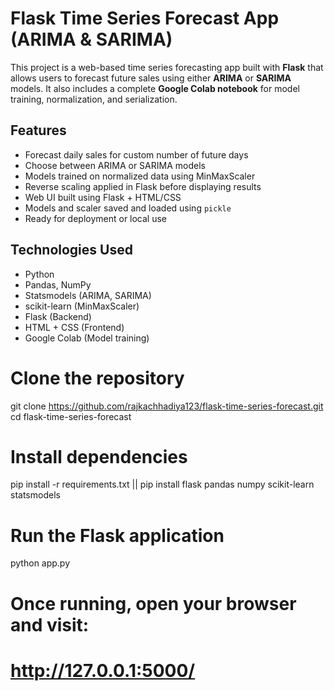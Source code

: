 # Flask Time Series Forecast App (ARIMA & SARIMA)

This project is a web-based time series forecasting app built with **Flask** that allows users to forecast future sales using either **ARIMA** or **SARIMA** models. It also includes a complete **Google Colab notebook** for model training, normalization, and serialization.


## Features

- Forecast daily sales for custom number of future days
- Choose between ARIMA or SARIMA models
- Models trained on normalized data using MinMaxScaler
- Reverse scaling applied in Flask before displaying results
- Web UI built using Flask + HTML/CSS
- Models and scaler saved and loaded using `pickle`
- Ready for deployment or local use


## Technologies Used

- Python
- Pandas, NumPy
- Statsmodels (ARIMA, SARIMA)
- scikit-learn (MinMaxScaler)
- Flask (Backend)
- HTML + CSS (Frontend)
- Google Colab (Model training)
  
#  Clone the repository
git clone https://github.com/rajkachhadiya123/flask-time-series-forecast.git
cd flask-time-series-forecast


# Install dependencies
pip install -r requirements.txt || pip install flask pandas numpy scikit-learn statsmodels

# Run the Flask application
python app.py

# Once running, open your browser and visit:


# http://127.0.0.1:5000/

